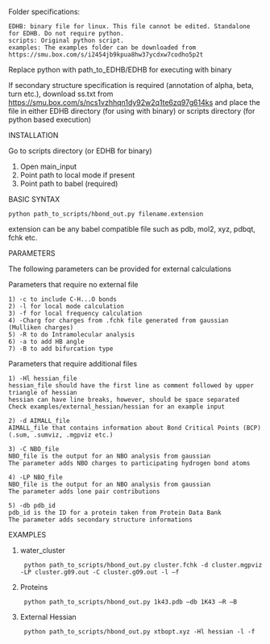 Folder specifications:

    EDHB: binary file for linux. This file cannot be edited. Standalone for EDHB. Do not require python.
    scripts: Original python script. 
    examples: The examples folder can be downloaded from https://smu.box.com/s/i2454jb9kpua8hw37ycdxw7codho5p2t


Replace python with path_to_EDHB/EDHB for executing with binary

If secondary structure specification is required (annotation of alpha, beta, turn etc.), download ss.txt from https://smu.box.com/s/ncs1vzhhqn1dy92w2q1te6zq97g614ks and place the file in either EDHB directory (for using with binary) or scripts directory (for python based execution)


INSTALLATION

Go to scripts directory (or EDHB for binary)

1) Open main_input
2) Point path to local mode if present
3) Point path to babel (required)



BASIC SYNTAX

    python path_to_scripts/hbond_out.py filename.extension

extension can be any babel compatible file such as pdb, mol2, xyz, pdbqt, fchk etc.


PARAMETERS

The following parameters can be provided for external calculations

Parameters that require no external file

    1) -c to include C-H...O bonds
    2) -l for local mode calculation
    3) -f for local frequency calculation 
    4) -Charg for charges from .fchk file generated from gaussian (Mulliken charges)
    5) -R to do Intramolecular analysis
    6) -a to add HB angle
    7) -B to add bifurcation type

Parameters that require additional files

    1) -Hl hessian_file
    hessian_file should have the first line as comment followed by upper triangle of hessian
    hessian can have line breaks, however, should be space separated
    Check examples/external_hessian/hessian for an example input

    2) -d AIMALL_file
    AIMALL_file that contains information about Bond Critical Points (BCP) (.sum, .sumviz, .mgpviz etc.)

    3) -C NBO_file
    NBO_file is the output for an NBO analysis from gaussian 
    The parameter adds NBO charges to participating hydrogen bond atoms

    4) -LP NBO_file
    NBO_file is the output for an NBO analysis from gaussian 
    The parameter adds lone pair contributions 

    5) -db pdb_id 
    pdb_id is the ID for a protein taken from Protein Data Bank
    The parameter adds secondary structure informations


EXAMPLES

1) water_cluster

        python path_to_scripts/hbond_out.py cluster.fchk -d cluster.mgpviz -LP cluster.g09.out -C cluster.g09.out -l –f

2) Proteins

        python path_to_scripts/hbond_out.py 1k43.pdb –db 1K43 –R –B

3) External Hessian

        python path_to_scripts/hbond_out.py xtbopt.xyz -Hl hessian -l -f




